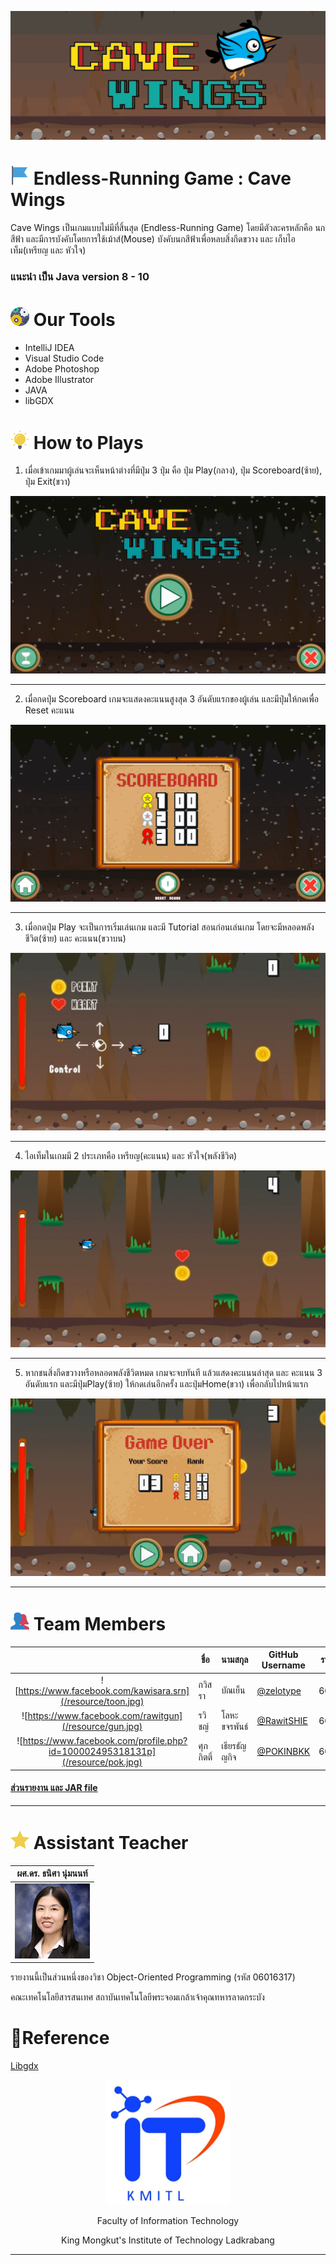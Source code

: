 ![](/resource/readme-intro.gif)
# ![](/resource/flag-3.png)  Endless-Running Game : Cave Wings
Cave Wings เป็นเกมแบบไม่มีที่สิ้นสุด (Endless-Running Game) โดยมีตัวละครหลักคือ นกสีฟ้า และมีการบังคับโดยการใช้เม้าส์(Mouse) บังคับนกสีฟ้าเพื่อหลบสิ่งกีดขวาง และ เก็บไอเท็ม(เหรียญ และ หัวใจ)

### แนะนำ เป็น Java version 8 - 10


# ![](/resource/settings.png) Our Tools

* IntelliJ IDEA
* Visual Studio Code
* Adobe Photoshop
* Adobe Illustrator
* JAVA
* libGDX


# ![](/resource/idea.png) How to Plays

1. เมื่อเข้าเกมมาผู้เล่นจะเห็นหน้าต่างที่มีปุ่ม 3 ปุ่ม คือ ปุ่ม Play(กลาง), ปุ่ม Scoreboard(ซ้าย), ปุ่ม Exit(ขวา)

![](/resource/screenshot-1.gif) 

---

2. เมื่อกดปุ่ม Scoreboard เกมจะแสดงคะแนนสูงสุด 3 อันดับแรกของผู้เล่น และมีปุ่มให้กดเพื่อ Reset คะแนน

![](/resource/screenshot-2.gif) 

---

3. เมื่อกดปุ่ม Play จะเป็นการเริ่มเล่นเกม และมี Tutorial สอนก่อนเล่นเกม โดยจะมีหลอดพลังชีวิต(ซ้าย) และ คะแนน(ขวาบน)

![](/resource/screenshot-3.gif) 

---

4. ไอเท็มในเกมมี 2 ประเภทคือ เหรียญ(คะแนน) และ หัวใจ(พลังชีวิต)

![](/resource/screenshot-4.gif) 

---

5. หากชนสิ่งกีดขวางหรือหลอดพลังชีวิตหมด เกมจะจบทันที แล้วแสดงคะแนนล่าสุด และ คะแนน 3 อันดับแรก และมีปุ่มPlay(ซ้าย) ให้กดเล่นอีกครั้ง และปุ่มHome(ขวา) เพื่อกลับไปหน้าแรก

![](/resource/screenshot-5.gif) 

---


# ![](/resource/users-1.png) Team Members
|  |ชื่อ|นามสกุล|GitHub Username|รหัสนักศึกษา|
|:-:|--|------|---------------|---------|
|![https://www.facebook.com/kawisara.srn](/resource/toon.jpg)|กวิสรา|บัณเย็น|[@zelotype](https://github.com/zelotype)|60070002|
|![https://www.facebook.com/rawitgun](/resource/gun.jpg)|รวิชญ์|โลหะขจรพันธ์|[@RawitSHIE](https://github.com/RawitSHIEK)|60070081|
|![https://www.facebook.com/profile.php?id=100002495318131p](/resource/pok.jpg)|ศุภกิตติ์|เธียรธัญญกิจ|[@POKINBKK](https://github.com/POKINBKK)|60070098|

#### [ส่วนรายงาน และ JAR file](https://github.com/oop-it-kmitl-61/DinoGame/tree/master/Report%20and%20JAR)


---

# ![](/resource/star-1.png) Assistant Teacher
|ผศ.ดร. ธนิศา นุ่มนนท์|
|:-:|
|![](/resource/Thanisa.png)|

รายงานนี้เป็นส่วนหนึ่งของวิชา Object-Oriented Programming (รหัส 06016317)

คณะเทคโนโลยีสารสนเทศ สถาบันเทคโนโลยีพระจอมเกล้าเจ้าคุณทหารลาดกระบัง


# 🔗Reference

[Libgdx](https://libgdx.badlogicgames.com/)



<p align="center">
<img src="resource/it.jpg" width="200">
</p>
<p align="center">Faculty of Information Technology</p>
<p align="center">King Mongkut's Institute of Technology Ladkrabang</p>

---
